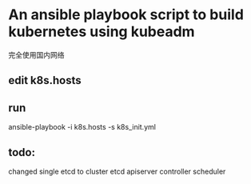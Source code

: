 # An ansible playbook script to build kubernetes using kubeadm
完全使用国内网络
## edit k8s.hosts
## run
ansible-playbook -i k8s.hosts -s k8s_init.yml
## todo:
 changed single etcd to cluster etcd
 apiserver
 controller scheduler
